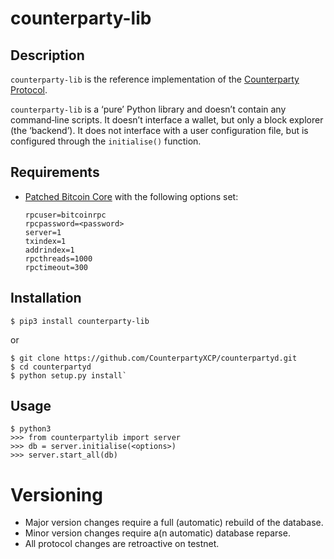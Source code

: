 # counterparty-lib

## Description

`counterparty-lib` is the reference implementation of the [Counterparty Protocol](https://counterparty.io).

`counterparty-lib` is a ‘pure’ Python library and doesn’t contain any command‐line scripts. It doesn’t interface a wallet, but only a block explorer (the ‘backend’). It does not interface with a user configuration file, but is configured through the `initialise()` function.


## Requirements

* [Patched Bitcoin Core](https://github.com/btcdrak/bitcoin/releases) with the following options set:

	```
	rpcuser=bitcoinrpc
	rpcpassword=<password>
	server=1
	txindex=1
	addrindex=1
	rpcthreads=1000
	rpctimeout=300
	```


## Installation

`$ pip3 install counterparty-lib`

or

```
$ git clone https://github.com/CounterpartyXCP/counterpartyd.git
$ cd counterpartyd
$ python setup.py install`
```


## Usage

```
$ python3
>>> from counterpartylib import server
>>> db = server.initialise(<options>)
>>> server.start_all(db)
```


# Versioning

* Major version changes require a full (automatic) rebuild of the database.
* Minor version changes require a(n automatic) database reparse.
* All protocol changes are retroactive on testnet.
